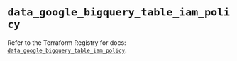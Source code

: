 # `data_google_bigquery_table_iam_policy`

Refer to the Terraform Registry for docs: [`data_google_bigquery_table_iam_policy`](https://registry.terraform.io/providers/hashicorp/google/5.24.0/docs/data-sources/bigquery_table_iam_policy).
